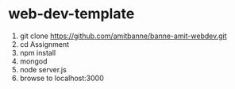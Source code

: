 # web-dev-template

1. git clone https://github.com/amitbanne/banne-amit-webdev.git
1. cd Assignment
1. npm install
1. mongod
1. node server.js
1. browse to localhost:3000
